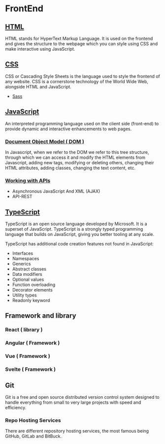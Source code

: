 # FrontEnd

## [HTML](/Markdown/html.md)

HTML stands for HyperText Markup Language. It is used on the frontend and gives the structure to the webpage which you can style using CSS and make interactive using JavaScript.

## [CSS](/Markdown/info-md-css/css.md)

CSS or Cascading Style Sheets is the language used to style the frontend of any website. CSS is a cornerstone technology of the World Wide Web, alongside HTML and JavaScript.

- [Sass](/Markdown/info-md-css/sass.md)

<!-- Framework CSS, CSS Architecture -->

## [JavaScript](/Markdown/info-md-js/javascript.md)

An interpreted programming language used on the client side (front-end) to provide dynamic and interactive enhancements to web pages.

### [Document Object Model ( DOM )](/Markdown/info-md-js/js-dom.md)

In Javascript, when we refer to the DOM we refer to this tree structure, through which we can access it and modify the HTML elements from Javascript, adding new tags, modifying or deleting others, changing their HTML attributes, adding classes, changing the text content, etc.

### [Working with APIs](/Markdown/info-md-js/js-apis.md)

- Asynchronous JavaScript And XML (AJAX)
- API-REST

## [TypeScript](/Markdown/typescript.md)

TypeScript is an open source language developed by Microsoft. It is a superset of JavaScript. TypeScript is a strongly typed programming language that builds on JavaScript, giving you better tooling at any scale.

TypeScript has additional code creation features not found in JavaScript:

- Interfaces
- Namespaces
- Generics
- Abstract classes
- Data modifiers
- Optional values
- Function overloading
- Decorator elements
- Utility types
- Readonly keyword

## Framework and library

### React ( library )

### Angular ( Framework )

### Vue ( Framework )

### Svelte ( Framework )

## Git

Git is a free and open source distributed version control system designed to handle everything from small to very large projects with speed and efficiency.

### Repo Hosting Services

There are different repository hosting services, the most famous being GitHub, GitLab and BitBuck.
